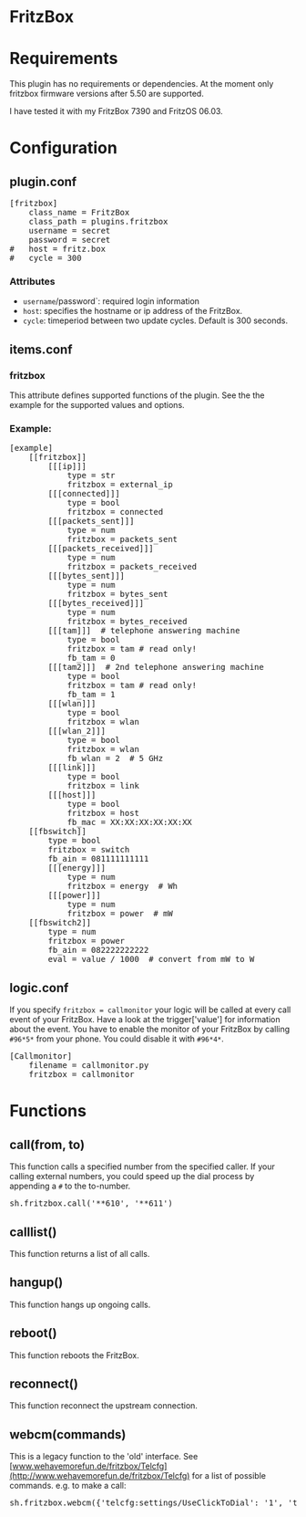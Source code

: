 # FritzBox

# Requirements
This plugin has no requirements or dependencies.
At the moment only fritzbox firmware versions after 5.50 are supported.

I have tested it with my FritzBox 7390 and FritzOS 06.03.

# Configuration

## plugin.conf
<pre>
[fritzbox]
    class_name = FritzBox
    class_path = plugins.fritzbox
    username = secret
    password = secret
#   host = fritz.box
#   cycle = 300
</pre>

### Attributes
  * `username`/password`: required login information
  * `host`: specifies the hostname or ip address of the FritzBox.
  * `cycle`: timeperiod between two update cycles. Default is 300 seconds.

## items.conf

### fritzbox
This attribute defines supported functions of the plugin. See the the example for the supported values and options.

### Example:
<pre>
[example]
    [[fritzbox]]
        [[[ip]]]
            type = str
            fritzbox = external_ip
        [[[connected]]]
            type = bool
            fritzbox = connected
        [[[packets_sent]]]
            type = num
            fritzbox = packets_sent
        [[[packets_received]]]
            type = num
            fritzbox = packets_received
        [[[bytes_sent]]]
            type = num
            fritzbox = bytes_sent
        [[[bytes_received]]]
            type = num
            fritzbox = bytes_received
        [[[tam]]]  # telephone answering machine
            type = bool
            fritzbox = tam # read only!
            fb_tam = 0
        [[[tam2]]]  # 2nd telephone answering machine
            type = bool
            fritzbox = tam # read only!
            fb_tam = 1
        [[[wlan]]]
            type = bool
            fritzbox = wlan
        [[[wlan_2]]]
            type = bool
            fritzbox = wlan
            fb_wlan = 2  # 5 GHz
        [[[link]]]
            type = bool
            fritzbox = link
        [[[host]]]
            type = bool
            fritzbox = host
            fb_mac = XX:XX:XX:XX:XX:XX 
    [[fbswitch]]
        type = bool
        fritzbox = switch
        fb_ain = 081111111111
        [[[energy]]]
            type = num
            fritzbox = energy  # Wh
        [[[power]]]
            type = num
            fritzbox = power  # mW
    [[fbswitch2]]
        type = num
        fritzbox = power
        fb_ain = 082222222222
        eval = value / 1000  # convert from mW to W
</pre>

## logic.conf
If you specify `fritzbox = callmonitor` your logic will be called at every call event of your FritzBox. Have a look at the trigger['value'] for information about the event.
You have to enable the monitor of your FritzBox by calling `#96*5*` from your phone. You could disable it with `#96*4*`.

<pre>
[Callmonitor]
    filename = callmonitor.py
    fritzbox = callmonitor
</pre>

# Functions

## call(from, to)
This function calls a specified number from the specified caller. If your calling external numbers, you could speed up the dial process by appending a `#` to the to-number.
<pre>
sh.fritzbox.call('**610', '**611')
</pre>

## calllist()
This function returns a list of all calls.

## hangup()
This function hangs up ongoing calls.

## reboot()
This function reboots the FritzBox.

## reconnect()
This function reconnect the upstream connection.

## webcm(commands)
This is a legacy function to the 'old' interface. See [www.wehavemorefun.de/fritzbox/Telcfg](http://www.wehavemorefun.de/fritzbox/Telcfg) for a list of possible commands.
e.g. to make a call:
<pre>
sh.fritzbox.webcm({'telcfg:settings/UseClickToDial': '1', 'telcfg:command/Dial': '**611', 'telcfg:settings/DialPort': '**610'})
</pre>
